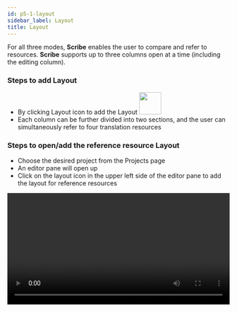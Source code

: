 ```yaml
---
id: p5-1-layout
sidebar_label: Layout
title: Layout
---
```

For all three modes, **Scribe** enables the user to compare and refer to resources. **Scribe** supports up to three columns open at a time (including the editing column).

### Steps to add Layout

- By clicking Layout icon to add the Layout <img src="/assets/newcolumn.png" width="50px" alt=""/>
- Each column can be further divided into two sections, and the user can simultaneously refer to four translation resources

### Steps to open/add the reference resource Layout

- Choose the desired project from the Projects page
- An editor pane will open up
- Click on the layout icon in the upper left side of the editor pane to add the layout for reference resources

<video controls src="/0.5.5/en-add-columns.mov" width="100%" type="video/mov"/>
